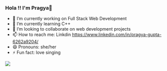 ### Hola !! I'm Pragya👋


- 🔭 I’m currently working on Full Stack Web Development
- 🌱 I’m currently learning C++
- 👯 I’m looking to collaborate on web development projects
- 📫 How to reach me: Linkdin https://www.linkedin.com/in/pragya-gupta-6262a9204/
- 😄 Pronouns: she/her
- ⚡ Fun fact: love singing

<img src="https://github-readme-stats.vercel.app/api?username=pragya14gupta&&show_icons=true&title_color=ffffff&icon_color=bb2acf&text_color=daf7dc&bg_color=191919">
